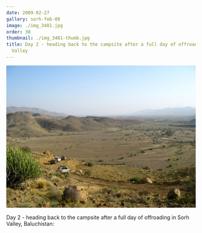 ```yaml
---
date: 2009-02-27
gallery: sorh-feb-09
image: ./img_3481.jpg
order: 30
thumbnail: ./img_3481-thumb.jpg
title: Day 2 - heading back to the campsite after a full day of offroading in Sorh
  Valley
---
```


![Day 2 - heading back to the campsite after a full day of offroading in Sorh Valley](./img_3481.jpg)

Day 2 - heading back to the campsite after a full day of offroading in Sorh Valley, Baluchistan: